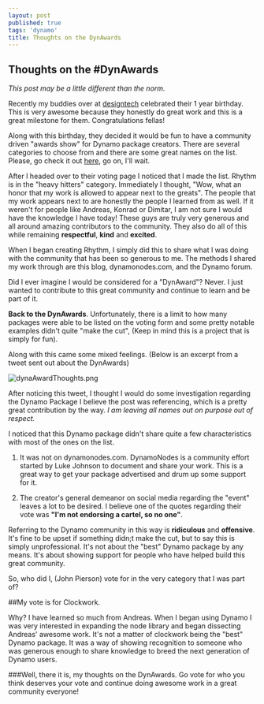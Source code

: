 ```yaml
---
layout: post
published: true
tags: 'dynamo'
title: Thoughts on the DynAwards
---
```

## Thoughts on the #DynAwards

_This post may be a little different than the norm._

Recently my buddies over at [designtech](http://designtech.io) celebrated their 1 year birthday. This is very awesome because they honestly do great work and this is a great milestone for them. Congratulations fellas!

Along with this birthday, they decided it would be fun to have a community driven "awards show" for Dynamo package creators. There are several categories to choose from and there are some great names on the list.
Please, go check it out [here](http://designtech.io/computation/introducing-designtech-dynawards/), go on, I'll wait.

After I headed over to their voting page I noticed that I made the list. Rhythm is in the "heavy hitters" category. Immediately I thought, "Wow, what an honor that my work is allowed to appear next to the greats". The people that my work appears next to are honestly the people I learned from as well. If it weren't for people like Andreas, Konrad or Dimitar, I am not sure I would have the knowledge I have today! These guys are truly very generous and all around amazing contributors to the community. They also do all of this while remaining **respectful**, **kind** and **excited**. 

When I began creating Rhythm, I simply did this to share what I was doing with the community that has been so generous to me. The methods I shared my work through are this blog, dynamonodes.com, and the Dynamo forum. 

Did I ever imagine I would be considered for a "DynAward"? Never. I just wanted to contribute to this great community and continue to learn and be part of it.

**Back to the DynAwards**. Unfortunately, there is a limit to how many packages were able to be listed on the voting form and some pretty notable examples didn't quite "make the cut", (Keep in mind this is a project that is simply for fun).

Along with this came some mixed feelings. (Below is an excerpt from a tweet sent out about the DynAwards)

![dynaAwardThoughts.png]({{site.baseurl}}/img/dynaAwardThoughts.png)

After noticing this tweet, I thought I would do some investigation regarding the Dynamo Package I believe the post was referencing, which is a pretty great contribution by the way. _I am leaving all names out on purpose out of respect._

I noticed that this Dynamo package didn't share quite a few characteristics with most of the ones on the list.

1. It was not on dynamonodes.com. DynamoNodes is a community effort started by Luke Johnson to document and share your work. This is a great way to get your package advertised and drum up some support for it.

2. The creator's general demeanor on social media regarding the "event" leaves a lot to be desired. I believe one of the quotes regarding their vote was **"I'm not endorsing a cartel, so no one"**. 

Referring to the Dynamo community in this way is **ridiculous** and **offensive**. It's fine to be upset if something didn;t make the cut, but to say this is simply unprofessional.  It's not about the "best" Dynamo package by any means. It's about showing support for people who have helped build this great community.

So, who did I, (John Pierson) vote for in the very category that I was part of?

##My vote is for Clockwork. 

Why? I have learned so much from Andreas. When I began using Dynamo I was very interested in expanding the node library and began dissecting Andreas' awesome work. It's not a matter of clockwork being the "best" Dynamo package. It was a way of showing recognition to someone who was generous enough to share knowledge to breed the next generation of Dynamo users.

###Well, there it is, my thoughts on the DynAwards. Go vote for who you think deserves your vote and continue doing awesome work in a great community everyone!









